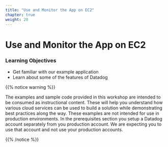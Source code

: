 ```yaml
---
title: "Use and Monitor the App on EC2"
chapter: true
weight: 20
---
```


# Use and Monitor the App on EC2


### Learning Objectives

- Get familiar with our example application
- Learn about some of the features of Datadog


{{% notice warning %}}
<p style='text-align: left;'>
The examples and sample code provided in this workshop are intended to be consumed as instructional content. 
These will help you understand how various cloud services can be used to build a solution while demonstrating best 
practices along the way. These examples are not intended for use in production environments. In the prerequisites section you setup a Datadog account separately from you production account. We are expecting you to use that account and not use your production accounts.
</p>
{{% /notice %}}

